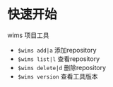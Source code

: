# 快速开始

wims 项目工具

- `$wims add|a`   添加repository
- `$wims list|l`   查看repository
- `$wims delete|d`   删除repository
- `$wims version`   查看工具版本
